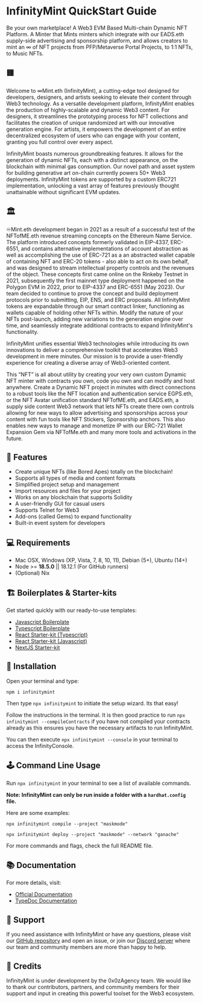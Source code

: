 # InfinityMint QuickStart Guide

Be your own marketplace! A Web3 EVM Based Multi-chain Dynamic NFT Platform. A Minter that Mints minters which integrate with our EADS.eth supply-side advertising and sponsorship platform, and allows creators to mint an ∞ of NFT projects from PFP/Metaverse Portal Projects, to 1:1 NFTs, to Music NFTs.

## 🟨
Welcome to ∞Mint.eth (InfinityMint), a cutting-edge tool designed for developers, designers, and artists seeking to elevate their content through Web3 technology. As a versatile development platform, InfinityMint enables the production of highly-scalable and dynamic Web3 content. For designers, it streamlines the prototyping process for NFT collections and facilitates the creation of unique randomized art with our innovative generation engine. For artists, it empowers the development of an entire decentralized ecosystem of users who can engage with your content, granting you full control over every aspect.

InfinityMint boasts numerous groundbreaking features. It allows for the generation of dynamic NFTs, each with a distinct appearance, on the blockchain with minimal gas consumption. Our novel path and asset system for building generative art on-chain currently powers 50+ Web3 deployments. InfinityMint tokens are supported by a custom ERC721 implementation, unlocking a vast array of features previously thought unattainable without significant EVM updates.

## 🏛️
♾Mint.eth development began in 2021 as a result of a successful test of the NFTofME.eth revenue streaming concepts on the Ethereum Name Service. The platform introduced concepts formerly validated in EIP-4337, ERC-6551, and contains alternative implementations of account abstraction as well as accomplishing the use of ERC-721 as a an abstracted wallet capable of containing NFT and ERC-20 tokens - also able to act on its own behalf, and was designed to stream intellectual property controls and the revenues of the object. These concepts first came online on the Rinkeby Testnet in 2021, subsequently the first mainnet type deployment happened on the Polygon EVM in 2022, prior to EIP-4337 and ERC-6551 (May 2023). Our team decided to continue to prove the concept and build deployment protocols prior to submitting, EIP, ENS, and ERC proposals.
All InfinityMint tokens are expandable through our smart contract linker, functioning as wallets capable of holding other NFTs within. Modify the nature of your NFTs post-launch, adding new variations to the generation engine over time, and seamlessly integrate additional contracts to expand InfinityMint's functionality.

InfinityMint unifies essential Web3 technologies while introducing its own innovations to deliver a comprehensive toolkit that accelerates Web3 development in mere minutes. Our mission is to provide a user-friendly experience for creating a diverse array of Web3-oriented content.

This “NFT” is all about utility by creating your very own custom Dynamic NFT minter with contracts you own, code you own and can modify and host anywhere. Create a Dynamic NFT project in minutes with direct connections to a robust tools like the NFT location and authentication service EGPS.eth, or the NFT Avatar unification standard NFTofME.eth, and EADS.eth, a supply side content Web3 network that lets NFTs create there own controls allowing for new ways to allow advertising and sponsorships across your content with fun tools like NFT Stickers, Sponsorship anchors. This also enables new ways to manage and monetize IP with our ERC-721 Wallet Expansion Gem via NFTofMe.eth and many more tools and activations in the future.

## 🚀 Features

- Create unique NFTs (like Bored Apes) totally on the blockchain!
- Supports all types of media and content formats
- Simplified project setup and management
- Import resources and files for your project
- Works on any blockchain that supports Solidity
- A user-friendly GUI for casual users
- Supports Telnet for Web3
- Add-ons (called Gems) to expand functionality
- Built-in event system for developers

## 💻 Requirements

- Mac OSX, Windows (XP, Vista, 7, 8, 10, 11), Debian (5+), Ubuntu (14+)
- Node >= **18.5.0** || 18.12.1 (For GitHub runners)
- (Optional) Nix

## 🏗️ Boilerplates & Starter-kits

Get started quickly with our ready-to-use templates:

- [Javascript Boilerplate](https://github.com/0x0zAgency/infinitymint-javascript-boilerplate)
- [Typescript Boilerplate](https://github.com/0x0zAgency/infinitymint-typescript-boilerplate)
- [React Starter-kit (Typescript)](https://github.com/0x0zAgency/infinitymint-react-typescript-starterkit)
- [React Starter-kit (Javascript)](https://github.com/0x0zAgency/infinitymint-react-javascript-starterkit)
- [NextJS Starter-kit](https://github.com/0x0zAgency/infinitymint-nextjs-starterkit)

## 🎯 Installation

Open your terminal and type:

`npm i infinitymint`

Then type `npx infinitymint` to initiate the setup wizard. Its that easy!

Follow the instructions in the terminal. It is then good practice to run `npx infinitymint --compileContracts` if you have not compiled your contracts already as this ensures you have the necessary artifacts to run InfinityMint.

You can then execute `npx infinitymint --console` in your terminal to access the InfinityConsole.

## 🕹️ Command Line Usage

Run `npx infinitymint` in your terminal to see a list of available commands.

**Note: InfinityMint can only be run inside a folder with a `hardhat.config` file.**

Here are some examples:

`npx infinitymint compile --project "maskmode"`

`npx infinitymint deploy --project "maskmode" --network "ganache"`

For more commands and flags, check the full README file.

## 📚 Documentation

For more details, visit:

- [Official Documentation](https://docs.infinitymint.app)
- [TypeDoc Documentation](https://typedoc.org/)

## 🗿 Support

If you need assistance with InfinityMint or have any questions, please visit our [GitHub repository](https://github.com/0x0zAgency/infinitymint) and open an issue, or join our [Discord server](https://discord.gg/infinitymint) where our team and community members are more than happy to help.

## 🗿 Credits

InfinityMint is under development by the 0x0zAgency team. We would like to thank our contributors, partners, and community members for their support and input in creating this powerful toolset for the Web3 ecosystem.
